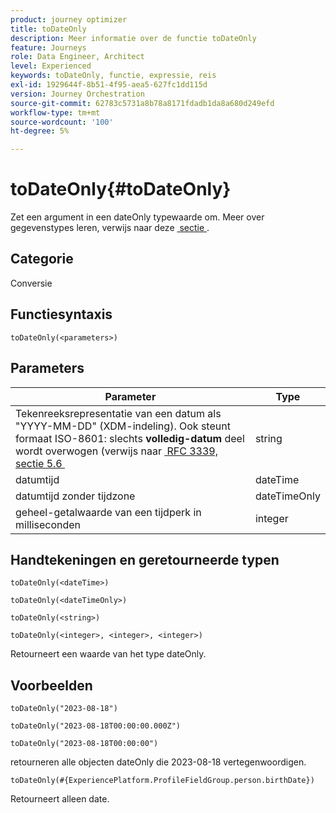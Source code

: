 ```yaml
---
product: journey optimizer
title: toDateOnly
description: Meer informatie over de functie toDateOnly
feature: Journeys
role: Data Engineer, Architect
level: Experienced
keywords: toDateOnly, functie, expressie, reis
exl-id: 1929644f-8b51-4f95-aea5-627fc1dd115d
version: Journey Orchestration
source-git-commit: 62783c5731a8b78a8171fdadb1da8a680d249efd
workflow-type: tm+mt
source-wordcount: '100'
ht-degree: 5%

---
```


# toDateOnly{#toDateOnly}

Zet een argument in een dateOnly typewaarde om. Meer over gegevenstypes leren, verwijs naar deze [&#x200B; sectie &#x200B;](../expression/data-types.md).

## Categorie

Conversie

## Functiesyntaxis

`toDateOnly(<parameters>)`

## Parameters

| Parameter | Type |
|-----------|------------------|
| Tekenreeksrepresentatie van een datum als &quot;YYYY-MM-DD&quot; (XDM-indeling). Ook steunt formaat ISO-8601: slechts **volledig-datum** deel wordt overwogen (verwijs naar [&#x200B; RFC 3339, sectie 5.6 &#x200B;](https://www.rfc-editor.org/rfc/rfc3339#section-5.6) | string |
| datumtijd | dateTime |
| datumtijd zonder tijdzone | dateTimeOnly |
| geheel-getalwaarde van een tijdperk in milliseconden | integer |

## Handtekeningen en geretourneerde typen

`toDateOnly(<dateTime>)`

`toDateOnly(<dateTimeOnly>)`

`toDateOnly(<string>)`

`toDateOnly(<integer>, <integer>, <integer>)`

Retourneert een waarde van het type dateOnly.

## Voorbeelden

`toDateOnly("2023-08-18")`

`toDateOnly("2023-08-18T00:00:00.000Z")`

`toDateOnly("2023-08-18T00:00:00")`

retourneren alle objecten dateOnly die 2023-08-18 vertegenwoordigen.

`toDateOnly(#{ExperiencePlatform.ProfileFieldGroup.person.birthDate})`

Retourneert alleen date.
